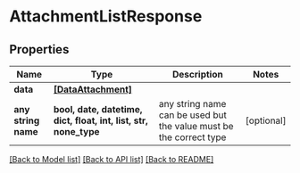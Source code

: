 # AttachmentListResponse


## Properties
Name | Type | Description | Notes
------------ | ------------- | ------------- | -------------
**data** | [**[DataAttachment]**](DataAttachment.md) |  | 
**any string name** | **bool, date, datetime, dict, float, int, list, str, none_type** | any string name can be used but the value must be the correct type | [optional]

[[Back to Model list]](../../README.md#models) [[Back to API list]](../../README.md#available-methods) [[Back to README]](../../README.md)


